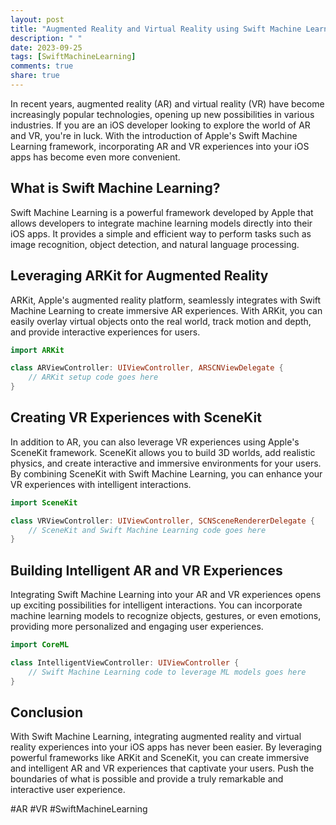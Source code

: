 ```yaml
---
layout: post
title: "Augmented Reality and Virtual Reality using Swift Machine Learning"
description: " "
date: 2023-09-25
tags: [SwiftMachineLearning]
comments: true
share: true
---
```


In recent years, augmented reality (AR) and virtual reality (VR) have become increasingly popular technologies, opening up new possibilities in various industries. If you are an iOS developer looking to explore the world of AR and VR, you're in luck. With the introduction of Apple's Swift Machine Learning framework, incorporating AR and VR experiences into your iOS apps has become even more convenient.

## What is Swift Machine Learning?

Swift Machine Learning is a powerful framework developed by Apple that allows developers to integrate machine learning models directly into their iOS apps. It provides a simple and efficient way to perform tasks such as image recognition, object detection, and natural language processing.

## Leveraging ARKit for Augmented Reality

ARKit, Apple's augmented reality platform, seamlessly integrates with Swift Machine Learning to create immersive AR experiences. With ARKit, you can easily overlay virtual objects onto the real world, track motion and depth, and provide interactive experiences for users.

```swift
import ARKit

class ARViewController: UIViewController, ARSCNViewDelegate {
    // ARKit setup code goes here
}
```

## Creating VR Experiences with SceneKit

In addition to AR, you can also leverage VR experiences using Apple's SceneKit framework. SceneKit allows you to build 3D worlds, add realistic physics, and create interactive and immersive environments for your users. By combining SceneKit with Swift Machine Learning, you can enhance your VR experiences with intelligent interactions.

```swift
import SceneKit

class VRViewController: UIViewController, SCNSceneRendererDelegate {
    // SceneKit and Swift Machine Learning code goes here
}
```

## Building Intelligent AR and VR Experiences

Integrating Swift Machine Learning into your AR and VR experiences opens up exciting possibilities for intelligent interactions. You can incorporate machine learning models to recognize objects, gestures, or even emotions, providing more personalized and engaging user experiences.

```swift
import CoreML

class IntelligentViewController: UIViewController {
    // Swift Machine Learning code to leverage ML models goes here
}
```

## Conclusion

With Swift Machine Learning, integrating augmented reality and virtual reality experiences into your iOS apps has never been easier. By leveraging powerful frameworks like ARKit and SceneKit, you can create immersive and intelligent AR and VR experiences that captivate your users. Push the boundaries of what is possible and provide a truly remarkable and interactive user experience.

#AR #VR #SwiftMachineLearning